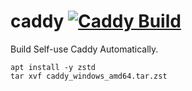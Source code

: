 # caddy [![Caddy Build](https://github.com/lifansama/caddy/actions/workflows/caddy.yml/badge.svg?branch=master)](https://github.com/lifansama/caddy/actions/workflows/caddy.yml)
Build Self-use Caddy Automatically.


```
apt install -y zstd
tar xvf caddy_windows_amd64.tar.zst
```
